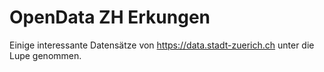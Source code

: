 # OpenData ZH Erkungen

Einige interessante Datensätze von https://data.stadt-zuerich.ch unter die Lupe genommen.
